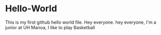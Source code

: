 # Hello-World
This is my first github hello world file. Hey everyone. 
hey everyone, I'm a junior at UH Manoa, I like to play Basketball
